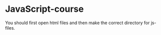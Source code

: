 # JavaScript-course
You should first open html files and then make the correct directory for js-files. 
